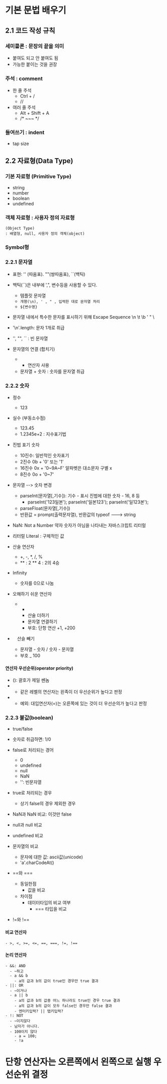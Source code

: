 # 기본 문법 배우기

## 2.1 코드 작성 규칙
### 세미콜론 : 문장의 끝을 의미
- 붙여도 되고 안 붙여도 됨
- 가능한 붙이는 것을 권장

### 주석 : comment
- 한 줄 주석
  - Ctrl + /
  - //
- 여러 줄 주석
  - Alt + Shift + A
  - /* ~~~ */

### 들여쓰기 : indent
- tap size

## 2.2 자료형(Data Type)

### 기본 자료형 (Primitive Type)
- string
- number
- boolean
- undefined

### 객체 자료형 : 사용자 정의 자료형
    (Object Type)
    : 배열형, null, 사용자 정의 객체(object)

### Symbol형

### 2.2.1 문자열
- 표현: '' (따옴표). ""(쌍따옴표), ``(백틱)
- 백틱(``)은 내부에 ',", 변수등을 사용할 수 있다.
  - 템플릿 문자열
  - ` 개행(\n), ' , " , 입력한 대로 문자열 처리 `
  - ` ${변수명} `
- 문자열 내에서 특수한 문자를 표시하기 위해
  Escape Sequence
  \n
  \t
  \b
  \'
  \"
  \\
- '\n'.length: 문자 1개로 취급
- '', "", `` : 빈 문자열
  
- 문자열의 연결 (합치기)
  - + 연산자 사용
  - 문자열 + 숫자 : 숫자를 문자열 취급

### 2.2.2 숫자
- 정수
  - 123
- 실수 (부동소수점)
  - 123.45
  - 1.2345e+2 : 지수표기법

- 진법 표기 숫자
  - 10진수: 일반적인 숫자표기
  - 2진수 0b + '0' 또는 '1'
  - 16진수 0x + '0~9A~F' 알파벳은 대소문자 구별 x
  - 8진수 0o + '0~7'

- 문자열 --> 숫자 변경
  - parseInt(문자열[,기수]): 기수 - 표시 진법에 대한 숫자 - 16, 8 등
    - parseInt('123일본'); parseInt('일본123'); parseInt('일123본');
  - parseFloat(문자열[,기수])
  - 반환값 = prompt(출력문자열), 반환값의 typeof ---> string
- NaN: Not a Number 약자 숫자가 아님을 나타내는 자바스크립트 리터럴
- 리터럴 Literal : 구체적인 값

- 산술 연산자
  - +, -, *, /, %
  - ** : 2 ** 4 : 2의 4승
  
- Infinity
  - 숫자를 0으로 나눔

- 오해하기 쉬운 연산자
  - +
    - 산술 더하기
    - 문자열 연결하기
    - 부호: 단항 연산 +1, +200
 - 　산슬 빼기
     - 문자열 - 숫자 / 숫자 - 문자열
   - 부호 _ 100

#### 연산자 우선순위(operator priority)
  - (): 괄호가 제일 쎈놈
  - - 같은 레벨의 연산자는 왼족이 더 우선순위가 높다고 판정
  - - 예외: 대입연산자(=)는 오른쪽에 있는 것이 더 우선순의가 높다고 판정
  

### 2.2.3 불값(boolean)
  - true/false
  - 숫자로 취급하면: 1/0
  - false로 처리되는 경어
    - 0
    - undefined
    - null
    - NaN
    - '': 빈문자열
  - true로 처리되는 경우
    - 상기 false의 경우 제외한 경우

  - NaN과 NaN 비교: 이것만 false
  - null과 null 비교
  - undefined 비교

  - 문자열의 비교
    - 문자에 대한 값: ascii값(unicode)
    - 'a'.charCodeAt()

  - ==와 ===
    - 동일한점
      - 값을 비교
    - 차이점
      - 데이터타입의 비교 여부
        - === 타입을 비교
  - !=와 !==

  #### 비교 연산자
    - >, <, >=, <=, ==, ===, !=, !==

  #### 논리 연산자
    - &&: AND
      - ~하고
      - a && b
        - a의 값과 b의 값이 true인 경우만 true 결과
    - ||: OR
      - ~이거나
      - a || b 
        - a의 값과 b의 값중 어느 하나라도 true인 경우 true 결과
        - a의 값과 b의 값이 모두 false인 경우만 false 결과
        - 엔터키입력? || 탭키입력?
    - !: NOT
      - ~이지않다
      - 남자가 아니다.
      - 100이지 않다
        - a = 100;
        - !a

# 단항 연산자는 오른쪽에서 왼쪽으로 실행 우선순위 결정